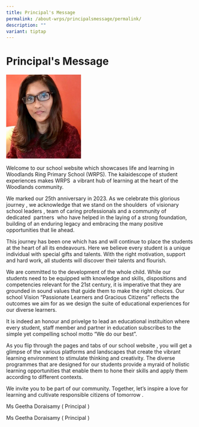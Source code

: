 ```yaml
---
title: Principal's Message
permalink: /about-wrps/principalsmessage/permalink/
description: ""
variant: tiptap
---
```

<h1>Principal's Message</h1>
<p></p>
<div class="isomer-image-wrapper">
<img style="width: 40%;" height="auto" width="100%" alt="" src="/images/Staff/Principal.jpg">
</div>
<p>Welcome to our school website which showcases life and learning in Woodlands
Ring Primary School (WRPS). The kalaidescope of student experiences makes
WRPS &nbsp;a vibrant hub of learning at the heart of the Woodlands community.</p>
<p>We marked our 25th anniversary in 2023. As we celebrate this glorious
journey , we acknowledge that we stand on the shoulders &nbsp;of visionary
school leaders , team of caring professionals and a community of dedicated&nbsp;
partners&nbsp; who have helped in the laying of a strong foundation,&nbsp;
building of an enduring legacy and embracing the many positive opportunities
that lie ahead.&nbsp;</p>
<p>This journey has been one which has and will continue to place the students
at the heart of all its endeavours. Here we believe every student is a
unique individual with special gifts and talents. With the right motivation,
support and hard work, all students will discover their talents and flourish.</p>
<p>We are committed to the development of the whole child. While our students
need to be equipped with knowledge and skills, dispositions and competencies
relevant for the 21st century, it is imperative that they are grounded
in sound values that guide them to make the right choices. Our school Vision
“Passionate Learners and Gracious Citizens” reflects the outcomes we aim
for as we design the suite of educational experiences for our diverse learners.</p>
<p>It is indeed an honour and privelge to lead an educational instituition
where every student, staff member and partner in education subscribes to
the simple yet compelling school motto “We do our best”.</p>
<p>As you flip through the pages and tabs of our school website , you will
get a glimpse of the various platforms and landscapes that create the vibrant
learning environment to stimulate thinking and creativity. The diverse
programmes that are designed for our students provide a myraid of holistic
learning opportunities that enable them to hone their skills and apply
them according to different contexts.&nbsp;</p>
<p>We invite you to be part of our community. Together, let’s inspire a love
for learning and cultivate responsible citizens of tomorrow .</p>
<p>Ms Geetha Doraisamy ( Principal )</p>
<p>Ms Geetha Doraisamy ( Principal )</p>